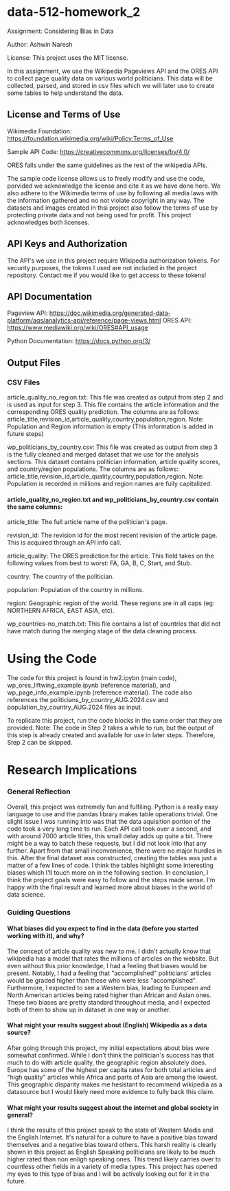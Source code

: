 # data-512-homework_2
 Assignment: Considering Bias in Data

Author: Ashwin Naresh

License: This project uses the MIT license.

In this assignment, we use the Wikipedia Pageviews API and the ORES API to collect page quality data on various world politicians. This data will be collected, parsed, and stored in csv files which we will later use to create some tables to help understand the data.

## License and Terms of Use
Wikimedia Foundation: https://foundation.wikimedia.org/wiki/Policy:Terms_of_Use

Sample API Code: https://creativecommons.org/licenses/by/4.0/

ORES falls under the same guidelines as the rest of the wikipedia APIs.

The sample code license allows us to freely modify and use the code, porvided we acknowledge the license and cite it as we have done here. We also adhere to the Wikimedia terms of use by following all media laws with the information gathered and no not violate copyright in any way. The datasets and images created in thsi project also follow the terms of use by protecting private data and not being used for profit. This project acknowledges both licenses.

## API Keys and Authorization
The API's we use in this project require Wikipedia authorization tokens. For security purposes, the tokens I used are not included in the project repository. Contact me if you would like to get access to these tokens!

## API Documentation
Pageview API: https://doc.wikimedia.org/generated-data-platform/aqs/analytics-api/reference/page-views.html
ORES API: https://www.mediawiki.org/wiki/ORES#API_usage

Python Documentation: https://docs.python.org/3/

## Output Files

### CSV Files
article_quality_no_region.txt: This file was created as output from step 2 and is used as input for step 3. This file contains the article information and the corresponding ORES quality prediction. The columns are as follows: article_title,revision_id,article_quality,country,population,region. Note: Population and Region information is empty (This information is added in future steps)

wp_politicians_by_country.csv: This file was created as output from step 3 is the fully cleaned and merged dataset that we use for the analysis sections. This dataset contains politician information, article quality scores, and country/region populations. The columns are as follows: article_title,revision_id,article_quality,country,population,region. Note: Population is recorded in millions and region names are fully capitalized.

#### article_quality_no_region.txt and wp_politicians_by_country.csv contain the same columns:

article_title: The full article name of the politician's page.

revision_id: The revision id for the most recent revision of the article page. This is acquired through an API info call.

article_quality: The ORES prediction for the article. This field takes on the following values from best to worst: FA, GA, B, C, Start, and Stub. 

country: The country of the politician.

population: Population of the country in millions.

region: Geographic region of the world. These regions are in all caps (eg: NORTHERN AFRICA, EAST ASIA, etc).

wp_countries-no_match.txt: This file contains a list of countries that did not have match during the merging stage of the data cleaning process.

# Using the Code
The code for this project is found in hw2.ipybn (main code), wp_ores_liftwing_example.ipynb (reference material), and wp_page_info_example.ipynb (reference material). The code also references the politicians_by_country_AUG.2024.csv and population_by_country_AUG.2024 files as input.

To replicate this project, run the code blocks in the same order that they are provided. Note: The code in Step 2 takes a while to run, but the output of this step is already created and available for use in later steps. Therefore, Step 2 can be skipped.

# Research Implications

### General Reflection
Overall, this project was extremely fun and fulfiling. Python is a really easy language to use and the pandas library makes table operations trivial. One slight issue I was running into was that the data aquisition portion of the code took a very long time to run. Each API call took over a second, and with around 7000 article titles, this small delay adds up quite a bit. There might be a way to batch these requests, but I did not look into that any further. Apart from that small inconvenience, there were no major hurdles in this. After the final dataset was constructed, creating the tables was just a matter of a few lines of code. I think the tables highlight some interesting biases which I'll touch more on in the following section. In conclusion, I think the project goals were easy to follow and the steps made sense. I'm happy with the final result and learned more about biases in the world of data science.

### Guiding Questions

#### What biases did you expect to find in the data (before you started working with it), and why?
The concept of article quality was new to me. I didn't actually know that wikipedia has a model that rates the millions of articles on the website. But even without this prior knowledge, I had a feeling that biases would be present. Notably, I had a feeling that "accomplished" politicians' articles would be graded higher than those who were less "accomplished". Furthermore, I expected to see a Western bias, leading to European and North American articles being rated higher than African and Asian ones. These two biases are pretty standard throughout media, and I expected both of them to show up in dataset in one way or another.

#### What might your results suggest about (English) Wikipedia as a data source?
After going through this project, my initial expectations about bias were somewhat confirmed. While I don't think the politician's success has that much to do with article quality, the geographic region absolutely does. Europe has some of the highest per capita rates for both total articles and "high quality" articles while Africa and parts of Asia are among the lowest. This geographic disparity makes me hesistant to recommend wikipedia as a datasource but I would likely need more evidence to fully back this claim.

#### What might your results suggest about the internet and global society in general?
I think the results of this project speak to the state of Western Media and the English Internet. It's natural for a culture to have a positive bias toward themselves and a negative bias toward others. This harsh reality is clearly shown in this project as English Speaking politicians are likely to be much higher rated than non enligh speaking ones. This trend likely carries over to countless other fields in a variety of media types. This project has opened my eyes to this type of bias and I will be actively looking out for it in the future.
